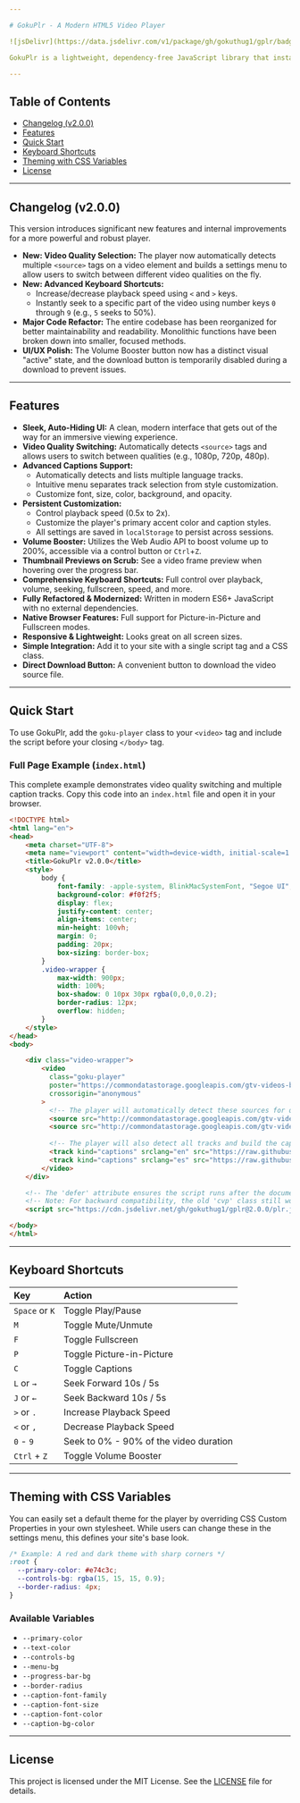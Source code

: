 ```yaml
---

# GokuPlr - A Modern HTML5 Video Player

![jsDelivr](https://data.jsdelivr.com/v1/package/gh/gokuthug1/gplr/badge?version=2.0.0)

GokuPlr is a lightweight, dependency-free JavaScript library that instantly upgrades standard HTML5 `<video>` elements into a beautiful and feature-rich player. It's designed for easy integration, high performance, and extensive customization.

---
```


## Table of Contents

- [Changelog (v2.0.0)](#changelog-v200)
- [Features](#features)
- [Quick Start](#quick-start)
- [Keyboard Shortcuts](#keyboard-shortcuts)
- [Theming with CSS Variables](#theming-with-css-variables)
- [License](#license)

---

## Changelog (v2.0.0)

This version introduces significant new features and internal improvements for a more powerful and robust player.

-   **New: Video Quality Selection:** The player now automatically detects multiple `<source>` tags on a video element and builds a settings menu to allow users to switch between different video qualities on the fly.
-   **New: Advanced Keyboard Shortcuts:**
    -   Increase/decrease playback speed using `<` and `>` keys.
    -   Instantly seek to a specific part of the video using number keys `0` through `9` (e.g., `5` seeks to 50%).
-   **Major Code Refactor:** The entire codebase has been reorganized for better maintainability and readability. Monolithic functions have been broken down into smaller, focused methods.
-   **UI/UX Polish:** The Volume Booster button now has a distinct visual "active" state, and the download button is temporarily disabled during a download to prevent issues.

---

## Features

-   **Sleek, Auto-Hiding UI:** A clean, modern interface that gets out of the way for an immersive viewing experience.
-   **Video Quality Switching:** Automatically detects `<source>` tags and allows users to switch between qualities (e.g., 1080p, 720p, 480p).
-   **Advanced Captions Support:**
    -   Automatically detects and lists multiple language tracks.
    -   Intuitive menu separates track selection from style customization.
    -   Customize font, size, color, background, and opacity.
-   **Persistent Customization:**
    -   Control playback speed (0.5x to 2x).
    -   Customize the player's primary accent color and caption styles.
    -   All settings are saved in `localStorage` to persist across sessions.
-   **Volume Booster:** Utilizes the Web Audio API to boost volume up to 200%, accessible via a control button or `Ctrl`+`Z`.
-   **Thumbnail Previews on Scrub:** See a video frame preview when hovering over the progress bar.
-   **Comprehensive Keyboard Shortcuts:** Full control over playback, volume, seeking, fullscreen, speed, and more.
-   **Fully Refactored & Modernized:** Written in modern ES6+ JavaScript with no external dependencies.
-   **Native Browser Features:** Full support for Picture-in-Picture and Fullscreen modes.
-   **Responsive & Lightweight:** Looks great on all screen sizes.
-   **Simple Integration:** Add it to your site with a single script tag and a CSS class.
-   **Direct Download Button:** A convenient button to download the video source file.

---

## Quick Start

To use GokuPlr, add the `goku-player` class to your `<video>` tag and include the script before your closing `</body>` tag.

### Full Page Example (`index.html`)

This complete example demonstrates video quality switching and multiple caption tracks. Copy this code into an `index.html` file and open it in your browser.

```html
<!DOCTYPE html>
<html lang="en">
<head>
    <meta charset="UTF-8">
    <meta name="viewport" content="width=device-width, initial-scale=1.0">
    <title>GokuPlr v2.0.0</title>
    <style>
        body {
            font-family: -apple-system, BlinkMacSystemFont, "Segoe UI", Roboto, Helvetica, Arial, sans-serif;
            background-color: #f0f2f5;
            display: flex;
            justify-content: center;
            align-items: center;
            min-height: 100vh;
            margin: 0;
            padding: 20px;
            box-sizing: border-box;
        }
        .video-wrapper {
            max-width: 900px;
            width: 100%;
            box-shadow: 0 10px 30px rgba(0,0,0,0.2);
            border-radius: 12px;
            overflow: hidden;
        }
    </style>
</head>
<body>

    <div class="video-wrapper">
        <video
          class="goku-player"
          poster="https://commondatastorage.googleapis.com/gtv-videos-bucket/sample/images/BigBuckBunny.jpg"
          crossorigin="anonymous"
        >
          <!-- The player will automatically detect these sources for quality switching -->
          <source src="http://commondatastorage.googleapis.com/gtv-videos-bucket/sample/BigBuckBunny.mp4" type="video/mp4" size="720" data-label="720p HD" default>
          <source src="http://commondatastorage.googleapis.com/gtv-videos-bucket/sample/ForBiggerFun.mp4" type="video/mp4" size="480" data-label="480p SD">
          
          <!-- The player will also detect all tracks and build the captions menu -->
          <track kind="captions" srclang="en" src="https://raw.githubusercontent.com/tnb1j/-/refs/heads/main/captions.vtt" label="English" default />
          <track kind="captions" srclang="es" src="https://raw.githubusercontent.com/tnb1j/-/refs/heads/main/captionses.vtt" label="Español" />
        </video>
    </div>

    <!-- The 'defer' attribute ensures the script runs after the document is parsed -->
    <!-- Note: For backward compatibility, the old 'cvp' class still works. -->
    <script src="https://cdn.jsdelivr.net/gh/gokuthug1/gplr@2.0.0/plr.js" defer></script>

</body>
</html>
```

---

## Keyboard Shortcuts

| Key            | Action                                        |
| :------------- | :-------------------------------------------- |
| `Space` or `K` | Toggle Play/Pause                             |
| `M`            | Toggle Mute/Unmute                            |
| `F`            | Toggle Fullscreen                             |
| `P`            | Toggle Picture-in-Picture                     |
| `C`            | Toggle Captions                               |
| `L` or `→`     | Seek Forward 10s / 5s                         |
| `J` or `←`     | Seek Backward 10s / 5s                        |
| `>` or `.`     | Increase Playback Speed                       |
| `<` or `,`     | Decrease Playback Speed                       |
| `0` - `9`      | Seek to 0% - 90% of the video duration        |
| `Ctrl` + `Z`   | Toggle Volume Booster                         |

---

## Theming with CSS Variables

You can easily set a default theme for the player by overriding CSS Custom Properties in your own stylesheet. While users can change these in the settings menu, this defines your site's base look.

```css
/* Example: A red and dark theme with sharp corners */
:root {
  --primary-color: #e74c3c;
  --controls-bg: rgba(15, 15, 15, 0.9);
  --border-radius: 4px;
}
```

### Available Variables

-   `--primary-color`
-   `--text-color`
-   `--controls-bg`
-   `--menu-bg`
-   `--progress-bar-bg`
-   `--border-radius`
-   `--caption-font-family`
-   `--caption-font-size`
-   `--caption-font-color`
-   `--caption-bg-color`

---

## License

This project is licensed under the MIT License. See the [LICENSE](LICENSE) file for details.
